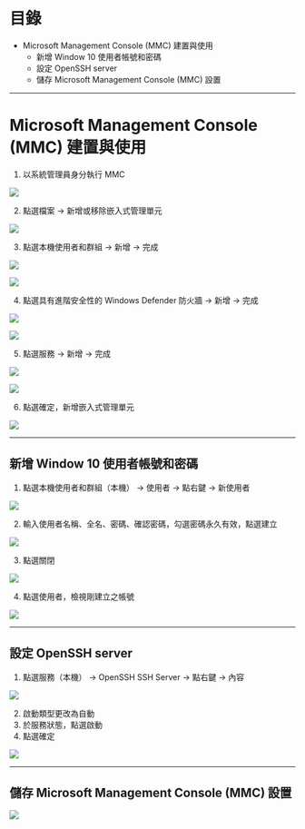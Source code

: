 # 目錄

* Microsoft Management Console (MMC) 建置與使用
  * 新增 Window 10 使用者帳號和密碼
  * 設定 OpenSSH server
  * 儲存 Microsoft Management Console (MMC) 設置

---

# Microsoft Management Console (MMC) 建置與使用

1. 以系統管理員身分執行 MMC

![](https://i.imgur.com/iJ9Fh8Z.png)

2. 點選檔案 -> 新增或移除嵌入式管理單元

![](https://i.imgur.com/DyuWvMh.png)

3. 點選本機使用者和群組 -> 新增 -> 完成

![](https://i.imgur.com/hBPMBXS.png)

![](https://i.imgur.com/9Be2Sxx.png)

4. 點選具有進階安全性的 Windows Defender 防火牆 -> 新增 -> 完成

![](https://i.imgur.com/lCbERMv.png)

![](https://i.imgur.com/2uHmYof.png)

5. 點選服務 -> 新增 -> 完成

![](https://i.imgur.com/011lWwH.png)

![](https://i.imgur.com/LPHrA3V.png)

6. 點選確定，新增嵌入式管理單元

![](https://i.imgur.com/WtfNlw7.jpg)

---

## 新增 Window 10 使用者帳號和密碼

1. 點選本機使用者和群組（本機） -> 使用者 -> 點右鍵 -> 新使用者

![](https://i.imgur.com/B1C6iBF.png)

2. 輸入使用者名稱、全名、密碼、確認密碼，勾選密碼永久有效，點選建立

![](https://i.imgur.com/fLCJSgI.png)

3. 點選關閉

![](https://i.imgur.com/S79RGjw.png)

4. 點選使用者，檢視剛建立之帳號

![](https://i.imgur.com/8dEhrfn.png)

---

## 設定 OpenSSH server

1. 點選服務（本機） -> OpenSSH SSH Server -> 點右鍵 -> 內容

![](https://i.imgur.com/NIrOZB2.jpg)

2. 啟動類型更改為自動
3. 於服務狀態，點選啟動
4. 點選確定

![](https://i.imgur.com/8par1W4.png)

---

## 儲存 Microsoft Management Console (MMC) 設置

![](https://i.imgur.com/VxJOjiG.png)
